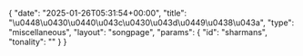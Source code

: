 {
    "date": "2025-01-26T05:31:54+00:00",
    "title": "\u0448\u0430\u0440\u043c\u0430\u043d\u0449\u0438\u043a",
    "type": "miscellaneous",
    "layout": "songpage",
    "params": {
        "id": "sharmans",
        "tonality": ""
    }
}